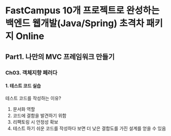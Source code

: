 # FastCampus 10개 프로젝트로 완성하는 백엔드 웹개발(Java/Spring) 초격차 패키지 Online
## Part1. 나만의 MVC 프레임워크 만들기
### Ch03. 객체지향 페러다
#### 1. 테스트 코드 실습
테스트 코드를 작성하는 이유?
1. 문서화 역할
2. 코드에 결함을 발견하기 위함
3. 리팩토링 시 안정성 확보
4. 테스트 하기 쉬운 코드를 작성하다 보면 더 낮은 결합도를 가진 설계를 얻을 수 있음
